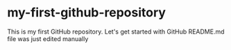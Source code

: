 # my-first-github-repository
This is my first GitHub repository. Let's get started with GitHub
README.md file was just edited manually
